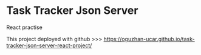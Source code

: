 # Task Tracker Json Server

React practise

This project deployed with github >>> https://oguzhan-ucar.github.io/task-tracker-json-server-react-project/
